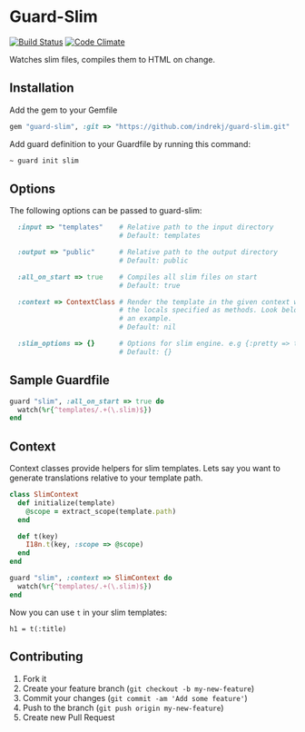 # Guard-Slim

[![Build Status](https://secure.travis-ci.org/indrekj/guard-slim.png?branch=master)](http://travis-ci.org/indrekj/guard-slim)
[![Code Climate](https://codeclimate.com/github/indrekj/guard-slim.png)](https://codeclimate.com/github/indrekj/guard-slim)

Watches slim files, compiles them to HTML on change.

## Installation

Add the gem to your Gemfile

```ruby
gem "guard-slim", :git => "https://github.com/indrekj/guard-slim.git"
```

Add guard definition to your Guardfile by running this command:

``` bash
~ guard init slim
```

## Options

The following options can be passed to guard-slim:

```ruby
  :input => "templates"    # Relative path to the input directory
                           # Default: templates

  :output => "public"      # Relative path to the output directory
                           # Default: public

  :all_on_start => true    # Compiles all slim files on start
                           # Default: true

  :context => ContextClass # Render the template in the given context with
                           # the locals specified as methods. Look below for
                           # an example.
                           # Default: nil

  :slim_options => {}      # Options for slim engine. e.g {:pretty => true}
                           # Default: {}
```

## Sample Guardfile

```ruby
guard "slim", :all_on_start => true do
  watch(%r{^templates/.+(\.slim)$})
end
```

## Context

Context classes provide helpers for slim templates. Lets say you want to
generate translations relative to your template path.

```ruby
class SlimContext
  def initialize(template)
    @scope = extract_scope(template.path)
  end

  def t(key)
    I18n.t(key, :scope => @scope)
  end
end

guard "slim", :context => SlimContext do
  watch(%r{^templates/.+(\.slim)$})
end
```

Now you can use `t` in your slim templates:
```slim
h1 = t(:title)
```

## Contributing

1. Fork it
2. Create your feature branch (`git checkout -b my-new-feature`)
3. Commit your changes (`git commit -am 'Add some feature'`)
4. Push to the branch (`git push origin my-new-feature`)
5. Create new Pull Request
